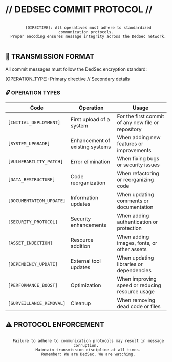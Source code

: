# // DEDSEC COMMIT PROTOCOL //

<div align="center">
  <code>
  [DIRECTIVE]: All operatives must adhere to standardized communication protocols.
  Proper encoding ensures message integrity across the DedSec network.
  </code>
</div>

## 📡 TRANSMISSION FORMAT

All commit messages must follow the DedSec encryption standard:

[OPERATION_TYPE]: Primary directive // Secondary details

### 🔓 OPERATION TYPES

| Code | Operation | Usage |
|------|-----------|-------|
| `[INITIAL_DEPLOYMENT]` | First upload of a system | For the first commit of any new file or repository |
| `[SYSTEM_UPGRADE]` | Enhancement of existing systems | When adding new features or improvements |
| `[VULNERABILITY_PATCH]` | Error elimination | When fixing bugs or security issues |
| `[DATA_RESTRUCTURE]` | Code reorganization | When refactoring or reorganizing code |
| `[DOCUMENTATION_UPDATE]` | Information updates | When updating comments or documentation |
| `[SECURITY_PROTOCOL]` | Security enhancements | When adding authentication or protection |
| `[ASSET_INJECTION]` | Resource addition | When adding images, fonts, or other assets |
| `[DEPENDENCY_UPDATE]` | External tool updates | When updating libraries or dependencies |
| `[PERFORMANCE_BOOST]` | Optimization | When improving speed or reducing resource usage |
| `[SURVEILLANCE_REMOVAL]` | Cleanup | When removing dead code or files |

## ⚠️ PROTOCOL ENFORCEMENT

<div align="center">
  <code>
  Failure to adhere to communication protocols may result in message corruption.
  Maintain transmission discipline at all times.
  Remember: We are DedSec. We are watching.
  </code>
</div>

<!-- NO SYSTEM IS SAFE -->

